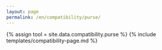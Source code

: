 ```yaml
---
layout: page
permalink: /en/compatibility/purse/
---
```

{% assign tool = site.data.compatibility.purse %}
{% include templates/compatibility-page.md %}
